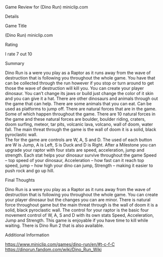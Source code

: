Game Review for (Dino Run) miniclip.com

Details

Game Title

(Dino Run) miniclip.com

Rating

I rate 7 out 10

Summary
 
 Dino Run is a were you play as a Raptor as it runs away from the wave of destruction that is following you throughout the whole game. You have that can be collected through the run however if you stop or turn around to get those the wave of destruction will kill you. 
  You can create your player dinosaur. You can’t change its jaws or build just change the color of it skin and you can give it a hat. There are other dinosaurs and animals through out the game that can help. There are some animals that you can eat. Can be used as platforms to jump off. 
  There are natural forces that are in the game. Some of which happen throughout the game. There are 10 natural forces in the game and these natural forces are boulder, boulder riding, craters, doom surfing, meteor, tar pits, volcanic lava, volcano, wall of doom, water fall. The main threat through the game is the wall of doom it is a solid, black pyroclastic wall.   
  The for the game are controls are W, A, S and D. The used of each button are W is Jump, A is Left, S is Duck and D is Right. After a Milestone you can upgrade your raptor with four stats are speed, acceleration, jump and strength. Each stat helps your dinosaur survive throughout the game Speed – top speed of your dinosaur, Acceleration – how fast can it reach top speed, jump – how high your dino can jump, Strength – making it easier to push rock and go up hill.

Final Thoughts
  
  Dino Run is a were you play as a Raptor as it runs away from the wave of destruction that is following you throughout the whole game. You can create your player dinosaur but the changes you can are minor. There is natural force throughout game but the main threat through is the wall of doom it is a solid, black pyroclastic wall. The control for your raptor is the basic four movement control of W, A, S and D with its own stats Speed, Acceleration, Jump and Strength. This game is enjoyable if you have time to kill while waiting. There is Dino Run 2 that is also available. 

Additional Information

https://www.miniclip.com/games/dino-run/en/#t-c-f-C
https://dinorun.fandom.com/wiki/Dino_Run_Wiki

